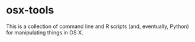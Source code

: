 osx-tools
=========

This is a collection of command line and R scripts (and, eventually, Python)
for manipulating things in OS X.
